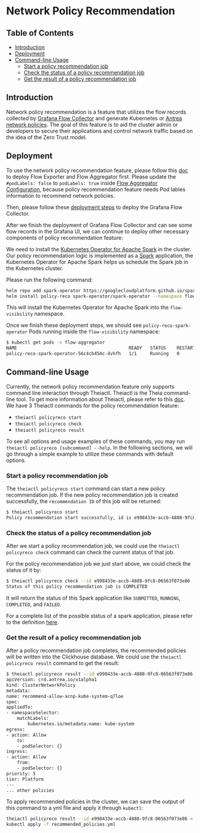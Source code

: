 # Network Policy Recommendation

## Table of Contents

<!-- toc -->
- [Introduction](#introduction)
- [Deployment](#deployment)
- [Command-line Usage](#command-line-usage)
  - [Start a policy recommendation job](#start-a-policy-recommendation-job)
  - [Check the status of a policy recommendation job](#check-the-status-of-a-policy-recommendation-job)
  - [Get the result of a policy recommendation job](#get-the-result-of-a-policy-recommendation-job)
<!-- /toc -->

## Introduction

Network policy recommendation is a feature that utilizes the flow records collected by
[Grafana Flow Collector](network-flow-visibility.md#grafana-flow-collector) and generate
Kubernetes or [Antrea network policies](https://github.com/antrea-io/antrea/blob/main/docs/antrea-network-policy.md).
The goal of this feature is to aid the cluster admin or developers to secure
their applications and control network traffic based on the idea of the Zero Trust model.

## Deployment

To use the network policy recommendation feature, please follow this [doc](https://github.com/antrea-io/antrea/blob/main/docs/network-flow-visibility.md) to deploy Flow Exporter and Flow Aggregator first.
Please update the `#podLabels: false` to `podLabels: true` inside
[Flow Aggregator Configuration](https://github.com/antrea-io/antrea/blob/main/docs/network-flow-visibility.md#configuration-1),
because policy recommendation feature needs Pod lables information to recommend network policies.

Then, please follow these [deployment steps](network-flow-visibility.md#deployment-steps)
to deploy the Grafana Flow Collector.

After we finish the deployment of Grafana Flow Collector and can see some flow records in the Grafana UI,
we can continue to deploy other necessary components of policy recommendation feature:

We need to install the [Kubernetes Operator for Apache Spark](https://github.com/GoogleCloudPlatform/spark-on-k8s-operator)
in the cluster.
Our policy recommendation logic is implemented as a [Spark](https://github.com/apache/spark) application,
the Kubernetes Operator for Apache Spark helps us schedule the Spark job in the Kubernetes cluster.

Please run the following command:

```bash
helm repo add spark-operator https://googlecloudplatform.github.io/spark-on-k8s-operator
helm install policy-reco spark-operator/spark-operator --namespace flow-visibility --set image.tag=latest
```

This will install the Kubernetes Operator for Apache Spark into the `flow-visibility` namespace.

Once we finish these deployment steps, we should see `policy-reco-spark-operator` Pods running inside the `flow-visibility` namespace:

```bash
$ kubectl get pods -n flow-aggregator
NAME                                          READY   STATUS    RESTARTS   AGE
policy-reco-spark-operator-56c4cb454c-4vhfh   1/1     Running   0          2m19s
```

## Command-line Usage

Currently, the network policy recommendation feature only supports command line interaction through Theiactl.
Theiactl is the Theia command-line tool. To get more information about Theiactl, please refer to this [doc](./theiactl.md). We have 3 Theiactl commands for the policy recommendation feature:

- `theiactl policyreco start`
- `theiactl policyreco check`
- `theiactl policyreco result`

To see all options and usage examples of these commands, you may run `theiactl policyreco [subcommand] --help`. In the following sections, we will go through a simple example to utilize these commands with default options.

### Start a policy recommendation job

The `theiactl policyreco start` command can start a new policy recommendation job.
If the new policy recommendation job is created successfully, the `recommendation ID` of this job will be returned:

```bash
$ theiactl policyreco start
Policy recommendation start successfully, id is e998433e-accb-4888-9fc8-06563f073e86
```

### Check the status of a policy recommendation job

After we start a policy recommendation job, we could use the `theiactl policyreco check`
command can check the current status of that job.

For the policy recommendation job we just start above, we could check the status of it by:

```bash
$ theiactl policyreco check --id e998433e-accb-4888-9fc8-06563f073e86
Status of this policy recommendation job is COMPLETED
```

It will return the status of this Spark application like `SUBMITTED`, `RUNNING`, `COMPLETED`, and `FAILED`.

For a complete list of the possible status of a spark application, please refer to the definition [here](https://github.com/GoogleCloudPlatform/spark-on-k8s-operator/blob/3b58b2632545b1f20e105a6080d6597513af60da/pkg/apis/sparkoperator.k8s.io/v1beta2/types.go#L331).

### Get the result of a policy recommendation job

After a policy recommendation job completes, the recommended policies will be written into the Clickhouse database. We could use the `theiactl policyreco result` command to get the result:

```bash
$ theiactl policyreco result --id e998433e-accb-4888-9fc8-06563f073e86
apiVersion: crd.antrea.io/v1alpha1
kind: ClusterNetworkPolicy
metadata:
name: recommend-allow-acnp-kube-system-q7loe
spec:
appliedTo:
- namespaceSelector:
    matchLabels:
        kubernetes.io/metadata.name: kube-system
egress:
- action: Allow
    to:
    - podSelector: {}
ingress:
- action: Allow
    from:
    - podSelector: {}
priority: 5
tier: Platform
---
... other policies
```

To apply recommended policies in the cluster, we can save the output of this command to a yml file and apply it through `kubectl`:

```bash
theiactl policyreco result --id e998433e-accb-4888-9fc8-06563f073e86 > recommended_policies.yml
kubectl apply -f recommended_policies.yml
```
